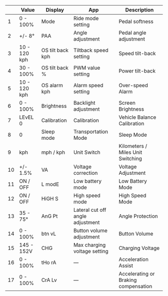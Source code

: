 |  | Value | Display | App | Description |
| --- | --- | --- | --- | --- |
|  1 | 0 - 100% | Mode | Ride mode setting | Pedal softness |
|  2 | +/- 8° | PAA | Angle adjustment | Pedal angle adjustment |
|  3 | 10 - 120 kph | OS tilt back kph | Tiltback speed setting | Speed tilt-back |
|  4 | 30 - 100% | OS tilt back % | PWM value setting | Power tilt-back |
|  5 | 10 - 120 kph | OS alarm kph | Alarm speed setting | Over-speed Alarm |
|  6 | 0 - 100% | Brightness | Backlight adjustment | Screen Brightness |
|  7 | LEvEL 0 | Calibration | Calibration | Vehicle Balance Calibration |
|  8 | 0 | Sleep mode | Transportation Mode | Sleep Mode |
|  9 | kph | mph / kph | Unit Switch | Kilometers / Miles Unit Switching |
| 10 | +/- 1.5% | VA | Voltage correction | Voltage Adjustment |
| 11 | ON / OFF | L modE | Low battery mode | Low Battery Mode |
| 12 | ON / OFF | HiGH S | High speed mode | High Speed Mode |
| 13 | 35 - 75° | AnG Pt | Lateral cut off angle adjustment | Angle Protection |
| 14 | 0 - 100% | btn vL | Button volume adjustment | Button Volume |
| 15 | 145 - 152V | CHG | Max charging voltage setting | Charging Voltage |
| 16 | 0 - 100% | tHo rA | — | Acceleration Assist |
| 17 | 0 - 100% | CrA Lv | — | Accelerating or Braking compensation |
